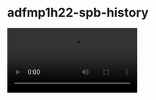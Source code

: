 # adfmp1h22-spb-history

![!image](https://github.com/OSLL/adfmp1h22-spb-history/blob/main/project_start.mov?raw=true "Optional title")
